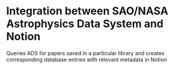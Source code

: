 # Integration between SAO/NASA Astrophysics Data System and Notion

Queries ADS for papers saved in a particular library and creates corresponding database entries with relevant metadata in Notion